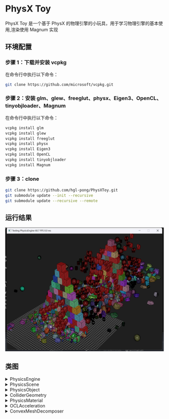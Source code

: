 # PhysX Toy

PhysX Toy 是一个基于 PhysX 的物理引擎的小玩具，用于学习物理引擎的基本使用,渲染使用 Magnum 实现

## 环境配置

### 步骤 1：下载并安装 vcpkg

在命令行中执行以下命令：

```bash
git clone https://github.com/microsoft/vcpkg.git
```

### 步骤 2：安装 glm、glew、freeglut、physx、Eigen3、OpenCL、tinyobjloader、Magnum

在命令行中执行以下命令：

```bash
vcpkg install glm
vcpkg install glew
vcpkg install freeglut
vcpkg install physx
vcpkg install Eigen3
vcpkg install OpenCL
vcpkg install tinyobjloader
vcpkg install Magnum
```

### 步骤 3：clone

```bash
git clone https://github.com/hgl-pong/PhysXToy.git
git submodule update --init --recursive
git submodule update --recursive --remote
```

## 运行结果

![demo](./img/result.jpg)

## 类图

<details>
  <summary>PhysicsEngine</summary>
  <br>

![PhysicsEngine](./img/PhysicsEngineDiagram.png)

</details>

<details>
      <summary>PhysicsScene</summary>
  <br>

![PhysicsScene](./img/PhysicsSceneDiagram.png)

</details>

<details>
      <summary>PhysicsObject</summary>
  <br>

![PhysicsObject](./img/PhysicsObjectDiagram.png)

</details>

<details>
      <summary>ColliderGeometry</summary>
  <br>

![ColliderGeometry](./img/ColliderGeometryDiagram.png)

</details>

<details>
      <summary>PhysicsMaterial</summary>
  <br>

![PhysicsMaterial](./img/PhysicsMaterialDiagram.png)

</details>

<details>
      <summary>OCLAcceleration</summary>
  <br>

![OCLAcceleration](./img/OCLAccelerationDiagram.png)

</details>

<details>
      <summary>ConvexMeshDecomposer</summary>
  <br>

![ConvexMeshDecomposer](./img/ConvexMeshDecomposerDiagram.png)

</details>

